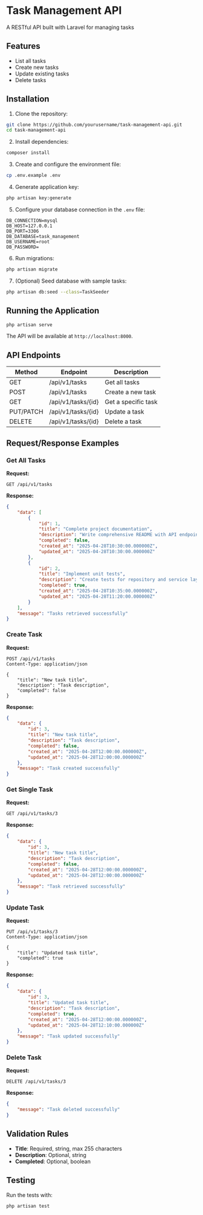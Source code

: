 # Task Management API

A RESTful API built with Laravel for managing tasks

## Features

- List all tasks
- Create new tasks
- Update existing tasks
- Delete tasks


## Installation

1. Clone the repository:
```bash
git clone https://github.com/yourusername/task-management-api.git
cd task-management-api
```

2. Install dependencies:
```bash
composer install
```

3. Create and configure the environment file:
```bash
cp .env.example .env
```

4. Generate application key:
```bash
php artisan key:generate
```

5. Configure your database connection in the `.env` file:
```
DB_CONNECTION=mysql
DB_HOST=127.0.0.1
DB_PORT=3306
DB_DATABASE=task_management
DB_USERNAME=root
DB_PASSWORD=
```

6. Run migrations:
```bash
php artisan migrate
```

7. (Optional) Seed database with sample tasks:
```bash
php artisan db:seed --class=TaskSeeder
```

## Running the Application

```bash
php artisan serve
```

The API will be available at `http://localhost:8000`.

## API Endpoints

| Method | Endpoint | Description |
|--------|----------|-------------|
| GET    | /api/v1/tasks | Get all tasks |
| POST   | /api/v1/tasks | Create a new task |
| GET    | /api/v1/tasks/{id} | Get a specific task |
| PUT/PATCH | /api/v1/tasks/{id} | Update a task |
| DELETE | /api/v1/tasks/{id} | Delete a task |

## Request/Response Examples

### Get All Tasks

**Request:**
```
GET /api/v1/tasks
```

**Response:**
```json
{
    "data": [
        {
            "id": 1,
            "title": "Complete project documentation",
            "description": "Write comprehensive README with API endpoints",
            "completed": false,
            "created_at": "2025-04-28T10:30:00.000000Z",
            "updated_at": "2025-04-28T10:30:00.000000Z"
        },
        {
            "id": 2,
            "title": "Implement unit tests",
            "description": "Create tests for repository and service layer",
            "completed": true,
            "created_at": "2025-04-28T10:35:00.000000Z",
            "updated_at": "2025-04-28T11:20:00.000000Z"
        }
    ],
    "message": "Tasks retrieved successfully"
}
```

### Create Task

**Request:**
```
POST /api/v1/tasks
Content-Type: application/json

{
    "title": "New task title",
    "description": "Task description",
    "completed": false
}
```

**Response:**
```json
{
    "data": {
        "id": 3,
        "title": "New task title",
        "description": "Task description",
        "completed": false,
        "created_at": "2025-04-28T12:00:00.000000Z",
        "updated_at": "2025-04-28T12:00:00.000000Z"
    },
    "message": "Task created successfully"
}
```

### Get Single Task

**Request:**
```
GET /api/v1/tasks/3
```

**Response:**
```json
{
    "data": {
        "id": 3,
        "title": "New task title",
        "description": "Task description",
        "completed": false,
        "created_at": "2025-04-28T12:00:00.000000Z",
        "updated_at": "2025-04-28T12:00:00.000000Z"
    },
    "message": "Task retrieved successfully"
}
```

### Update Task

**Request:**
```
PUT /api/v1/tasks/3
Content-Type: application/json

{
    "title": "Updated task title",
    "completed": true
}
```

**Response:**
```json
{
    "data": {
        "id": 3,
        "title": "Updated task title",
        "description": "Task description",
        "completed": true,
        "created_at": "2025-04-28T12:00:00.000000Z",
        "updated_at": "2025-04-28T12:10:00.000000Z"
    },
    "message": "Task updated successfully"
}
```

### Delete Task

**Request:**
```
DELETE /api/v1/tasks/3
```

**Response:**
```json
{
    "message": "Task deleted successfully"
}
```

## Validation Rules

- **Title**: Required, string, max 255 characters
- **Description**: Optional, string
- **Completed**: Optional, boolean

## Testing

Run the tests with:

```bash
php artisan test
```
